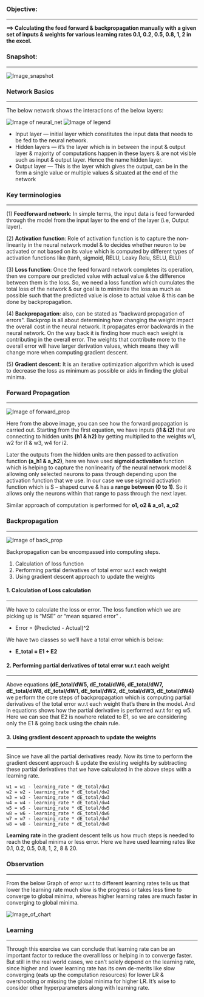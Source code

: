 ### Objective: 
-----------------------
**==> Calculating the feed forward & backpropagation manually with a given set of inputs & weights for various learning rates 0.1, 0.2, 0.5, 0.8, 1, 2 in the excel.**


### Snapshot:
-------------
![Image_snapshot](https://github.com/karthikmohan1702/EVA6/blob/33cae94115d383e90bffd14dab08fff00a768c15/Session_4/Backpropagation/images/snapshot_backprop.JPG)


### Network Basics
--------------------------
The below network shows the interactions of the below layers:

![Image of neural_net](https://github.com/karthikmohan1702/EVA6/blob/f671eef55d80a6d9af3a416fbad2bbf8480c7e94/Session_4/Backpropagation/images/Neural_network.JPG) ![Image of legend](https://github.com/karthikmohan1702/EVA6/blob/f671eef55d80a6d9af3a416fbad2bbf8480c7e94/Session_4/Backpropagation/images/legend.JPG)



- Input layer — initial layer which constitutes the input data that needs to be fed to the neural network.
- Hidden layers — it’s the layer which is in between the input & output layer & majority of computations happen in these layers & are not visible such as input & output layer. Hence the name hidden layer. 
- Output layer — This is the layer which gives the output, can be in the form a single value or multiple values & situated at the end of the network


### Key terminologies
----------------------

(1)	**Feedforward network**: In simple terms, the input data is feed forwarded through the model from the input layer to the end of the layer (i.e, Output layer).

(2)	**Activation function**: Role of activation function is to capture the non-linearity in the neural network model & to decides whether neuron to be activated or not based on its value which is computed by different types of activation functions like (tanh, sigmoid, RELU, Leaky Relu, SELU, ELU) 

(3)	**Loss function**: Once the feed forward network completes its operation, then we compare our predicted value with actual value & the difference between them is the loss. So, we need a loss function which cumulates the total loss of the network & our goal is to minimize the loss as much as possible such that the predicted value is close to actual value & this can be done by backpropagation. 

(4)	**Backpropagation**: also, can be stated as "backward propagation of errors". Backprop is all about determining how changing the weight impact the overall cost in the neural network. It propagates error backwards in the neural network. On the way back it is finding how much each weight is contributing in the overall error. The weights that contribute more to the overall error will have larger derivation values, which means they will change more when computing gradient descent.

(5)	**Gradient descent**: It is an iterative optimization algorithm which is used to decrease the loss as minimum as possible or aids in finding the global minima.




### Forward Propagation
-----------------------

![Image of forward_prop](https://github.com/karthikmohan1702/EVA6/blob/16648a4cb0b3b15edd6ac6435a7f10d32786b8f3/Session_4/Backpropagation/images/Forward_prop.JPG)

Here from the above image, you can see how the forward propagation is carried out. Starting from the first equation, we have inputs **(i1 & i2)** that are connecting to hidden units **(h1 & h2)** by getting multiplied to the weights w1, w2 for i1 & w3, w4 for i2. 

Later the outputs from the hidden units are then passed to activation function **(a_h1 & a_h2)**, here we have used **sigmoid activation** function which is helping to capture the nonlinearity of the neural network model & allowing only selected neurons to pass through depending upon the activation function that we use. In our case we use sigmoid activation function which is S – shaped curve & has a **range between (0 to 1)**. So it allows only the neurons within that range to pass through the next layer.

Similar approach of computation is performed for **o1, o2 & a_o1, a_o2**

### Backpropagation
--------------------

![Image of back_prop](https://github.com/karthikmohan1702/EVA6/blob/16648a4cb0b3b15edd6ac6435a7f10d32786b8f3/Session_4/Backpropagation/images/Backprop.JPG)

Backpropagation can be encompassed into computing steps.
  1. Calculation of loss function
  2. Performing partial derivatives of total error w.r.t  each weight
  3. Using gradient descent approach to update the weights



#### 1. Calculation of Loss calculation
--------------------------------
We have to calculate the loss or error. The loss function which we are picking up is “MSE” or “mean squared error” .
- Error = (Predicted - Actual)^2 

We have two classes so we’ll have a total error which is below:  
- **E_total = E1 + E2**


#### 2. Performing partial derivatives of total error w.r.t  each weight
-----------------------------------
 
Above equations **(dE_total/dW5, dE_total/dW6, dE_total/dW7, dE_total/dW8, dE_total/dW1, dE_total/dW2, dE_total/dW3, dE_total/dW4)** we perform the core steps of backpropagation which is computing partial derivatives of the total error w.r.t each weight that’s there in the model.
And in equations shows how the partial derivative is performed w.r.t for eg w5. Here we can see that E2 is nowhere related to E1, so we are considering only the E1 & going back using the chain rule.


#### 3. Using gradient descent approach to update the weights
---------------------------------

Since we have all the partial derivatives ready. Now its time to perform the gradient descent approach & update the existing weights by subtracting these partial derivatives that we have calculated in the above steps with a learning rate.

    w1 = w1 - learning_rate * dE_total/dw1
    w2 = w2 - learning_rate * dE_total/dw2
    w3 = w3 - learning_rate * dE_total/dw3
    w4 = w4 - learning_rate * dE_total/dw4
    w5 = w5 - learning_rate * dE_total/dw5
    w8 = w6 - learning_rate * dE_total/dw6
    w7 = w7 - learning_rate * dE_total/dw7
    w8 = w8 - learning_rate * dE_total/dw8


**Learning rate** in the gradient descent tells us how much steps is needed to reach the global minima or less error. Here we have used learning rates like 0.1, 0.2, 0.5, 0.8, 1, 2, 8 & 20.

### Observation
----------
From the below Graph of error w.r.t to different learning rates tells us that lower the learning rate much slow is the progress or takes less time to converge to global minima, whereas higher learning rates are much faster in converging to global minima.

![Image_of_chart](https://github.com/karthikmohan1702/EVA6/blob/16648a4cb0b3b15edd6ac6435a7f10d32786b8f3/Session_4/Backpropagation/images/Chart.jpg)


### Learning 
--------------
Through this exercise we can conclude that learning rate can be an important factor to reduce the overall loss or helping in to converge faster. But still in the real world cases, we can’t solely depend on the learning rate, since higher and lower learning rate has its own de-merits like slow converging (eats up the computation resources) for lower LR & overshooting or missing the global minima for higher LR. It’s wise to consider other hyperparameters along with learning rate. 

